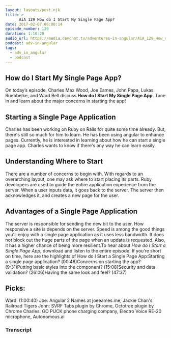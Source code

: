 ```yaml
---
layout: layouts/post.njk
title: >
      AiA 129 How do I Start My Single Page App?
date: 2017-02-07 06:00:14
episode_number: 129
duration: 1:10:20
audio_url: https://media.devchat.tv/adventures-in-angular/AiA_129_How_do_I_Start_My_Single_Page_App.mp3
podcast: adv-in-angular
tags: 
  - adv_in_angular
  - podcast
---
```


## How do I Start My Single Page App?
On today’s episode, Charles Max Wood, Joe Eames, John Papa, Lukas Ruebbelke, and Ward Bell discuss **How do I Start My Single Page App**.&nbsp;Tune in and learn about the major concerns in starting the app!
## Starting a Single Page Application
Charles has been working on Ruby on Rails for quite some time already. But, there's still so much for him to learn. He has been using angular to enhance pages. Currently, he is interested in learning about how he can start a single page app. Charles wants to know if there's any way he can learn easily.
## Understanding Where to Start
There are a number of concerns to begin with. With regards to an overarching layout, one may ask where to start placing its parts. Ruby developers are used to guide the entire application experience from the server. When a user inputs data, it goes back to the server. The server then acknowledges it, and creates a new page for the user.
## Advantages of a Single Page Application
The server is responsible for sending the new bit to the user. How responsive a site is depends on the server. Speed is among the good things you'll enjoy with a single page application as it uses less bandwidth. It does not block out the huge parts of the page when an update is requested. Also, it has a higher chance of being more resilient.To hear about _How do I Start a Single Page App_, download and listen to the entire episode. If you’re short on time, here are the highlights of How do I Start a Single Page App:Starting a single page application? (00:48)Concerns on starting the app? (9:31)Putting basic styles into the component? (15:08)Security and data validation? (26:06)Having the same look and feel? (47:37)
## **Picks:**
Ward: (1:00:40) Joe: Angular 2 Names at joeeames.me, Jackie Chan's Railroad Tigers John: SVRF Tabs plugin by Chrome, Octotree plugin by Chrome Charles: GO PUCK phone charging company, Electro Voice RE-20 microphone, Autonomous.ai

### Transcript


